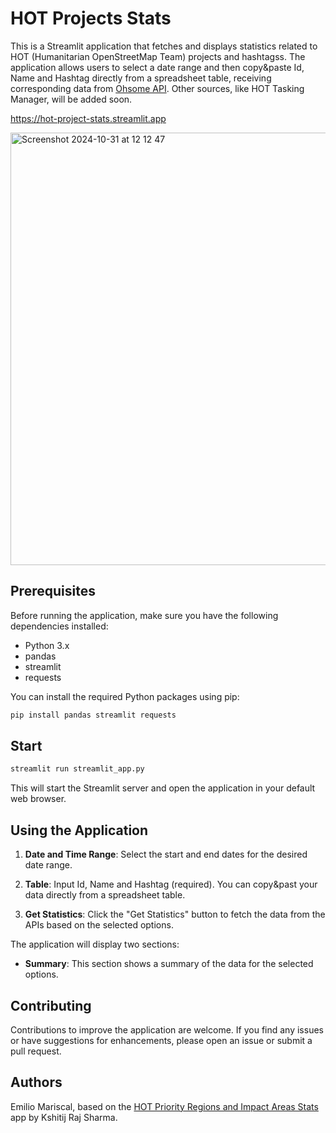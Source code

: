 # HOT Projects Stats

This is a Streamlit application that fetches and displays statistics related to HOT (Humanitarian OpenStreetMap Team) projects and hashtagss. The application allows users to select a date range and then copy&paste Id, Name and Hashtag directly from a spreadsheet table, receiving corresponding data from [Ohsome API](https://stats.now.ohsome.org/). Other sources, like HOT Tasking Manager, will be added soon.

https://hot-project-stats.streamlit.app

<img width="692" alt="Screenshot 2024-10-31 at 12 12 47" src="https://github.com/user-attachments/assets/f9ce9aa9-63f3-4418-b0da-d0055c0461ca">

## Prerequisites

Before running the application, make sure you have the following dependencies installed:

- Python 3.x
- pandas
- streamlit
- requests

You can install the required Python packages using pip:
```bash
pip install pandas streamlit requests
```

## Start

```bash
streamlit run streamlit_app.py
```

This will start the Streamlit server and open the application in your default web browser.

## Using the Application

1. **Date and Time Range**: Select the start and end dates for the desired date range.

2. **Table**: Input Id, Name and Hashtag (required). You can copy&past your data directly from a spreadsheet table.

3. **Get Statistics**: Click the "Get Statistics" button to fetch the data from the APIs based on the selected options.

The application will display two sections:

- **Summary**: This section shows a summary of the data for the selected options.

## Contributing

Contributions to improve the application are welcome. If you find any issues or have suggestions for enhancements, please open an issue or submit a pull request.

## Authors 

Emilio Mariscal, based on the [HOT Priority Regions and Impact Areas Stats](https://github.com/kshitijrajsharma/ohsome-now-stats-multiple-hashtags) app by Kshitij Raj Sharma.


